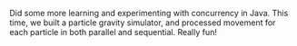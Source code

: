 Did some more learning and experimenting with concurrency in Java.
This time, we built a particle gravity simulator, and processed movement for each particle in both parallel and sequential.
Really fun!
